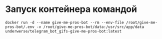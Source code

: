 # Запуск контейнера командой
```docker run -d --name give-me-pros-bot --rm --env-file /root/give-me-pros-bot/.env -v /root/give-me-pros-bot/data:/usr/src/app/data underwerse/telegram_bot_gifs-give-me-pros-bot:latest```